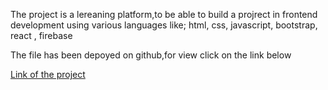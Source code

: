 The project is a lereaning platform,to be able to build a projrect in frontend development using various languages like;
html, css, javascript, bootstrap, react , firebase

The file has been depoyed on github,for view click on the link below

[Link of the project](https://tboiii-123.github.io/Skilline)

